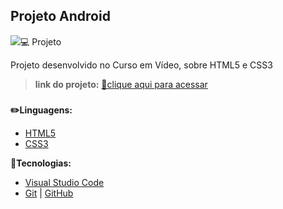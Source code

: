 ## Projeto Android

<div>
<img src="./.github/preview.png>
</div>

## 💻 Projeto

Projeto desenvolvido no Curso em Vídeo, sobre HTML5 e CSS3

> **link do projeto:** [🔗clique aqui para acessar](https://luanfreiitas.github.io/projeto-android)

###

**✏️Linguagens:**

- [HTML5](https://developer.mozilla.org/pt-BR/docs/Web/HTML)
- [CSS3](https://developer.mozilla.org/pt-BR/docs/Web/CSS)

**🚀Tecnologias:**

- [Visual Studio Code](https://code.visualstudio.com)
- [Git](https://git-scm.com) | [GitHub](https://github.com)
